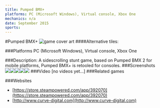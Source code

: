 ```yaml
---
title: Pumped BMX+
platforms: PC (Microsoft Windows), Virtual console, Xbox One
mechanics: n/a
date: September 2015
sports: 
---
```

#Pumped BMX+
![game cover art](//images.igdb.com/igdb/image/upload/t_cover_big/guijjbkgurvc8doy2y1p.jpg "Logo Title Text 1")
####Alternative tiles:

###Platforms
PC (Microsoft Windows), Virtual console, Xbox One

###Description:
A sidescrolling stunt game, based on Pumped BMX 2 for mobile platforms, Pumped BMX+ is retooled for consoles.
###Screenshots
<a target="_blank" href="//images.igdb.com/igdb/image/upload/t_cover_big/edjmwj8543yw3wy3z7pv.jpg"><img src="//images.igdb.com/igdb/image/upload/t_thumb/edjmwj8543yw3wy3z7pv.jpg"/></a><a target="_blank" href="//images.igdb.com/igdb/image/upload/t_cover_big/nj8mm70n55oljudw2a8r.jpg"><img src="//images.igdb.com/igdb/image/upload/t_thumb/nj8mm70n55oljudw2a8r.jpg"/></a><a target="_blank" href="//images.igdb.com/igdb/image/upload/t_cover_big/e0lia13tieyvgig0mxel.jpg"><img src="//images.igdb.com/igdb/image/upload/t_thumb/e0lia13tieyvgig0mxel.jpg"/></a><a target="_blank" href="//images.igdb.com/igdb/image/upload/t_cover_big/r9i7ym2rittm3hcup0fj.jpg"><img src="//images.igdb.com/igdb/image/upload/t_thumb/r9i7ym2rittm3hcup0fj.jpg"/></a><a target="_blank" href="//images.igdb.com/igdb/image/upload/t_cover_big/ahwjzbzfdqt7rrpa5lzv.jpg"><img src="//images.igdb.com/igdb/image/upload/t_thumb/ahwjzbzfdqt7rrpa5lzv.jpg"/></a>
###Video
[no videos yet...]
###Related games

###Websites
* [https://store.steampowered.com/app/392070](https://store.steampowered.com/app/392070)
* [http://www.curve-digital.com](http://www.curve-digital.com)
